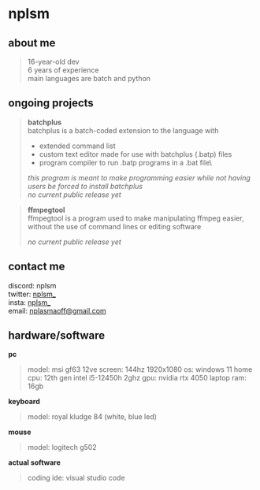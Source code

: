 # nplsm

## **about me**
> 16-year-old dev\
> 6 years of experience\
> main languages are batch and python

## **ongoing projects**
> **batchplus**\
> batchplus is a batch-coded extension to the language with
> - extended command list
> - custom text editor made for use with batchplus (.batp) files
> - program compiler to run .batp programs in a .bat file\
>
> *this program is meant to make programming easier while not having users be forced to install batchplus*\
> *no current public release yet*

> **ffmpegtool**\
> ffmpegtool is a program used to make manipulating ffmpeg easier, without the use of command lines or editing software
>
> *no current public release yet*

## contact me
discord: nplsm\
twitter: [nplsm_](twitter.com/nplsm_)\
insta: [nplsm_](instagram.com/nplsm_)\
email: nplasmaoff@gmail.com

## hardware/software
**pc**
> model: msi gf63 12ve
> screen: 144hz 1920x1080
> os: windows 11 home
> cpu: 12th gen intel i5-12450h 2ghz
> gpu: nvidia rtx 4050 laptop
> ram: 16gb

**keyboard**
> model: royal kludge 84 (white, blue led)

**mouse**
> model: logitech g502

**actual software**
> coding ide: visual studio code

